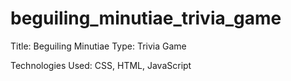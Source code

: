 # beguiling_minutiae_trivia_game

Title: Beguiling Minutiae
Type: Trivia Game

Technologies Used: CSS, HTML, JavaScript

